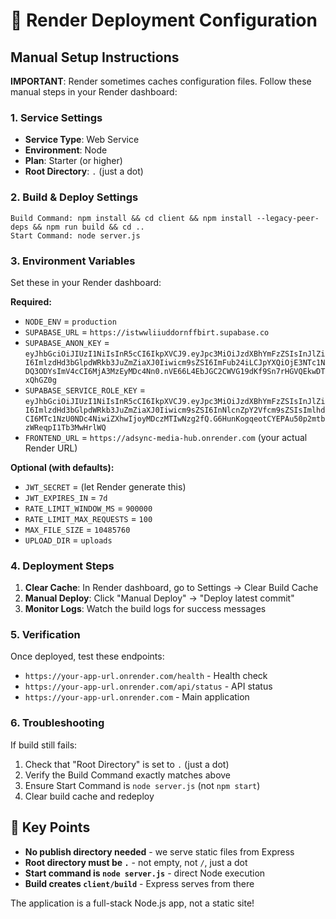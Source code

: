 # 🚀 Render Deployment Configuration

## Manual Setup Instructions

**IMPORTANT**: Render sometimes caches configuration files. Follow these manual steps in your Render dashboard:

### 1. Service Settings
- **Service Type**: Web Service
- **Environment**: Node
- **Plan**: Starter (or higher)
- **Root Directory**: `.` (just a dot)

### 2. Build & Deploy Settings
```
Build Command: npm install && cd client && npm install --legacy-peer-deps && npm run build && cd ..
Start Command: node server.js
```

### 3. Environment Variables
Set these in your Render dashboard:

**Required:**
- `NODE_ENV` = `production`
- `SUPABASE_URL` = `https://istwwliiuddornffbirt.supabase.co`
- `SUPABASE_ANON_KEY` = `eyJhbGciOiJIUzI1NiIsInR5cCI6IkpXVCJ9.eyJpc3MiOiJzdXBhYmFzZSIsInJlZiI6ImlzdHd3bGlpdWRkb3JuZmZiaXJ0Iiwicm9sZSI6ImFub24iLCJpYXQiOjE3NTc1NDQ3ODYsImV4cCI6MjA3MzEyMDc4Nn0.nVE66L4EbJGC2CWVG19dKf9Sn7rHGVQEkwDTxQhGZ0g`
- `SUPABASE_SERVICE_ROLE_KEY` = `eyJhbGciOiJIUzI1NiIsInR5cCI6IkpXVCJ9.eyJpc3MiOiJzdXBhYmFzZSIsInJlZiI6ImlzdHd3bGlpdWRkb3JuZmZiaXJ0Iiwicm9sZSI6InNlcnZpY2Vfcm9sZSIsImlhdCI6MTc1NzU0NDc4NiwiZXhwIjoyMDczMTIwNzg2fQ.G6HunKogqeotCYEPAu50p2mtbzWReqpI1Tb3MwHrlWQ`
- `FRONTEND_URL` = `https://adsync-media-hub.onrender.com` (your actual Render URL)

**Optional (with defaults):**
- `JWT_SECRET` = (let Render generate this)
- `JWT_EXPIRES_IN` = `7d`
- `RATE_LIMIT_WINDOW_MS` = `900000`
- `RATE_LIMIT_MAX_REQUESTS` = `100`
- `MAX_FILE_SIZE` = `10485760`
- `UPLOAD_DIR` = `uploads`

### 4. Deployment Steps

1. **Clear Cache**: In Render dashboard, go to Settings → Clear Build Cache
2. **Manual Deploy**: Click "Manual Deploy" → "Deploy latest commit"
3. **Monitor Logs**: Watch the build logs for success messages

### 5. Verification

Once deployed, test these endpoints:
- `https://your-app-url.onrender.com/health` - Health check
- `https://your-app-url.onrender.com/api/status` - API status
- `https://your-app-url.onrender.com` - Main application

### 6. Troubleshooting

If build still fails:
1. Check that "Root Directory" is set to `.` (just a dot)
2. Verify the Build Command exactly matches above
3. Ensure Start Command is `node server.js` (not `npm start`)
4. Clear build cache and redeploy

## 🎯 Key Points
- **No publish directory needed** - we serve static files from Express
- **Root directory must be `.`** - not empty, not `/`, just a dot
- **Start command is `node server.js`** - direct Node execution
- **Build creates `client/build`** - Express serves from there

The application is a full-stack Node.js app, not a static site!
